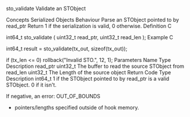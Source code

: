 sto_validate
Validate an STObject

Concepts
Serialized Objects
Behaviour
Parse an STObject pointed to by read_ptr
Return 1 if the serialization is valid, 0 otherwise.
Definition
C

int64_t sto_validate (
    uint32_t read_ptr,
    uint32_t read_len
);
Example
C

int64_t result = 
  sto_validate(tx_out, sizeof(tx_out));

if (tx_len <= 0)
    rollback("Invalid STO.", 12, 1);
Parameters
Name	Type	Description
read_ptr	uint32_t	The buffer to read the source STObject from
read_len	uint32_t	The Length of the source object
Return Code
Type	Description
int64_t	1 if the STObject pointed to by read_ptr is a valid STObject.
0 if it isn't.

If negative, an error:
OUT_OF_BOUNDS
- pointers/lengths specified outside of hook memory.
